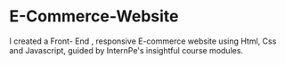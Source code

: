 # E-Commerce-Website
I created a Front- End , responsive E-commerce website using Html, Css and Javascript, guided by InternPe's insightful course modules.
